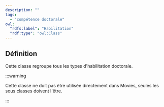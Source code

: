 ```yaml
---
description: ""
tags:
  - "compétence doctorale"
owl:
  "rdfs:label": "Habilitation"
  "rdf:type": "owl:Class"
---
```


<OntologyTable frontMatter={frontMatter}/>

## Définition

Cette classe regroupe tous les types d'habilitation doctorale. 

:::warning

Cette classe ne doit pas être utilisée directement dans Movies, seules les sous classes doivent l'être.

:::
